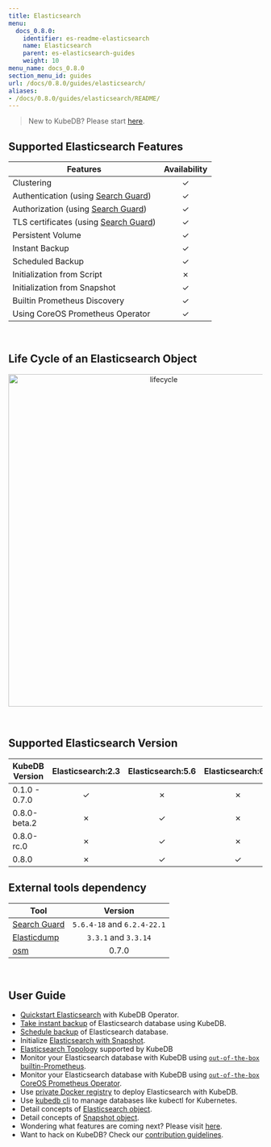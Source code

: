 ```yaml
---
title: Elasticsearch
menu:
  docs_0.8.0:
    identifier: es-readme-elasticsearch
    name: Elasticsearch
    parent: es-elasticsearch-guides
    weight: 10
menu_name: docs_0.8.0
section_menu_id: guides
url: /docs/0.8.0/guides/elasticsearch/
aliases:
- /docs/0.8.0/guides/elasticsearch/README/
---
```


> New to KubeDB? Please start [here](/docs/0.8.0/concepts/README).

## Supported Elasticsearch Features

|Features                                               |Availability|
|-------------------------------------------------------|:----------:|
|Clustering                                             | &#10003;   |
|Authentication (using [Search Guard](https://github.com/floragunncom/search-guard))   | &#10003;   |
|Authorization (using [Search Guard](https://github.com/floragunncom/search-guard))    | &#10003;   |
|TLS certificates (using [Search Guard](https://github.com/floragunncom/search-guard)) | &#10003;   |
|Persistent Volume                                      | &#10003;   |
|Instant Backup                                         | &#10003;   |
|Scheduled Backup                                       | &#10003;   |
|Initialization from Script                             | &#10007;   |
|Initialization from Snapshot                           | &#10003;   |
|Builtin Prometheus Discovery                           | &#10003;   |
|Using CoreOS Prometheus Operator                       | &#10003;   |

<br/>

## Life Cycle of an Elasticsearch Object

<p align="center">
  <img alt="lifecycle"  src="/docs/0.8.0/images/elasticsearch/lifecycle.png" width="600" height="660">
</p>

<br/>

## Supported Elasticsearch Version

| KubeDB Version | Elasticsearch:2.3 | Elasticsearch:5.6 | Elasticsearch:6.2 |
|----------------|:-----------------:|:-----------------:|:-----------------:|
| 0.1.0 - 0.7.0  | &#10003;          | &#10007;          | &#10007;          |
| 0.8.0-beta.2   | &#10007;          | &#10003;          | &#10007;          |
| 0.8.0-rc.0     | &#10007;          | &#10003;          | &#10007;          |
| 0.8.0          | &#10007;          | &#10003;          | &#10003;          |

## External tools dependency

|Tool                                                               |Version   |
|-------------------------------------------------------------------|:--------:|
|[Search Guard](https://github.com/floragunncom/search-guard)       | `5.6.4-18` and `6.2.4-22.1` |
|[Elasticdump](https://github.com/taskrabbit/elasticsearch-dump/)   | `3.3.1` and `3.3.14`    |
|[osm](https://github.com/appscode/osm)                             | 0.7.0    |

<br/>

## User Guide

- [Quickstart Elasticsearch](/docs/0.8.0/guides/elasticsearch/quickstart/quickstart) with KubeDB Operator.
- [Take instant backup](/docs/0.8.0/guides/elasticsearch/snapshot/instant_backup) of Elasticsearch database using KubeDB.
- [Schedule backup](/docs/0.8.0/guides/elasticsearch/snapshot/scheduled_backup)  of Elasticsearch database.
- Initialize [Elasticsearch with Snapshot](/docs/0.8.0/guides/elasticsearch/initialization/snapshot_source).
- [Elasticsearch Topology](/docs/0.8.0/guides/elasticsearch/clustering/topology) supported by KubeDB
- Monitor your Elasticsearch database with KubeDB using [`out-of-the-box` builtin-Prometheus](/docs/0.8.0/guides/elasticsearch/monitoring/using-builtin-prometheus).
- Monitor your Elasticsearch database with KubeDB using [`out-of-the-box` CoreOS Prometheus Operator](/docs/0.8.0/guides/elasticsearch/monitoring/using-coreos-prometheus-operator).
- Use [private Docker registry](/docs/0.8.0/guides/elasticsearch/private-registry/using-private-registry) to deploy Elasticsearch with KubeDB.
- Use [kubedb cli](/docs/0.8.0/guides/elasticsearch/cli/cli) to manage databases like kubectl for Kubernetes.
- Detail concepts of [Elasticsearch object](/docs/0.8.0/concepts/databases/elasticsearch).
- Detail concepts of [Snapshot object](/docs/0.8.0/concepts/snapshot).
- Wondering what features are coming next? Please visit [here](/docs/0.8.0/roadmap).
- Want to hack on KubeDB? Check our [contribution guidelines](/docs/0.8.0/CONTRIBUTING).

